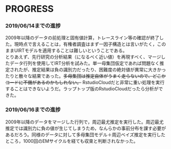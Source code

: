 # PROGRESS

### 2019/06/14までの進捗
2009年以降のデータの前処理と固有値計算，トレースライン等の確認が終了した。現時点で言えることは，有権者調査はまず一因子構造とは言いがたく，このままUIRTモデルを適用することは難しいということである。  
とりあえず、先行研究の分析結果（になるべく近い値）を再現すべく、マージしたデータ行列を使用してIRT分析を試みた。単一母集団仮定であれば問題なく推定されたが、推定結果は負の識別力だったり、困難度の絶対値が異常に大きかったりと散々な結果であった。~~多母集団は推定自体がうまく走らないので、どこかコードに不備があるのかもしれない。~~ RstudioCloudだと非常に重い処理を実行することはできないようだ。ラップトップ版のRstudioCloudだったら分析ができた。

### 2019/06/16までの進捗
2009年以降のデータをマージした行列で，周辺最尤推定を実行した。周辺最尤推定では識別力に負の値が生じてしまうため，なんらかの事前分布を課す必要があるだろう。同様のデータに対して多母集団モデル＋周辺ベイズ推定を実行したところ，1000回のEMサイクルを経ても収束と判断されなかった。